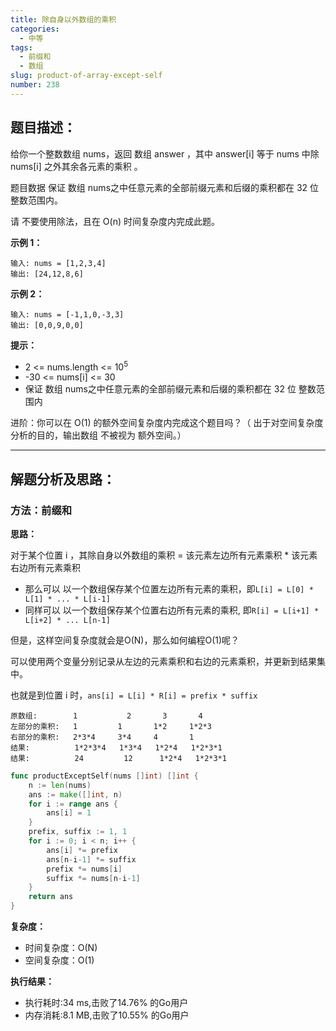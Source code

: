 ```yaml
---
title: 除自身以外数组的乘积
categories:
  - 中等
tags:
  - 前缀和
  - 数组
slug: product-of-array-except-self
number: 238
---
```


## 题目描述：

给你一个整数数组 nums，返回 数组 answer ，其中 answer[i] 等于 nums 中除 nums[i] 之外其余各元素的乘积 。

题目数据 保证 数组 nums之中任意元素的全部前缀元素和后缀的乘积都在  32 位 整数范围内。

请 不要使用除法，且在 O(n) 时间复杂度内完成此题。

**示例 1：**
```
输入: nums = [1,2,3,4]
输出: [24,12,8,6]
```

**示例 2：**
```
输入: nums = [-1,1,0,-3,3]
输出: [0,0,9,0,0]
```


**提示：**
- 2 <= nums.length <= 10<sup>5</sup>
- -30 <= nums[i] <= 30
- 保证 数组 nums之中任意元素的全部前缀元素和后缀的乘积都在  32 位 整数范围内

进阶：你可以在 O(1) 的额外空间复杂度内完成这个题目吗？（ 出于对空间复杂度分析的目的，输出数组 不被视为 额外空间。）

---
## 解题分析及思路：

### 方法：前缀和

**思路：**

对于某个位置 i ，其除自身以外数组的乘积 = 该元素左边所有元素乘积 * 该元素右边所有元素乘积

- 那么可以 以一个数组保存某个位置左边所有元素的乘积，即`L[i] = L[0] * L[1] * ... * L[i-1]`
- 同样可以 以一个数组保存某个位置右边所有元素的乘积, 即`R[i] = L[i+1] * L[i+2] * ... L[n-1]`

但是，这样空间复杂度就会是O(N)，那么如何编程O(1)呢？

可以使用两个变量分别记录从左边的元素乘积和右边的元素乘积，并更新到结果集中。

也就是到位置 i 时，`ans[i] = L[i] * R[i] = prefix * suffix`

```
原数组:        1       	2       3       4
左部分的乘积:   1         1       1*2     1*2*3
右部分的乘积:   2*3*4     3*4     4       1
结果:          1*2*3*4   1*3*4   1*2*4   1*2*3*1
结果:          24       	12      1*2*4   1*2*3*1
```

```go
func productExceptSelf(nums []int) []int {
	n := len(nums)
	ans := make([]int, n)
	for i := range ans {
		ans[i] = 1
	}
	prefix, suffix := 1, 1
	for i := 0; i < n; i++ {
		ans[i] *= prefix
		ans[n-i-1] *= suffix
		prefix *= nums[i]
		suffix *= nums[n-i-1]
	}
	return ans
}
```

**复杂度：**

- 时间复杂度：O(N)
- 空间复杂度：O(1)

**执行结果：**

- 执行耗时:34 ms,击败了14.76% 的Go用户
- 内存消耗:8.1 MB,击败了10.55% 的Go用户

